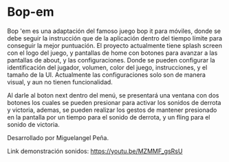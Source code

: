 # Bop-em

Bop 'em es una adaptación del famoso juego bop it para móviles, donde se debe seguir la instrucción que de la aplicación dentro del tiempo límite para conseguir la mejor puntuación.
El proyecto actualmente tiene splash screen con el logo del juego, y pantallas de home con botones para avanzar a las pantallas de about, y las configuraciones. Donde se pueden configurar la identificación del jugador,
volumen, color del juego, instrucciones, y el tamaño de la UI. Actualmente las configuraciones solo son de manera visual, y aun no tienen funcionalidad.

Al darle al boton next dentro del menú, se presentará una ventana con dos botones los cuales se pueden presionar para activar los sonidos de derrota y victoria, ademas, se pueden realizar los gestos de mantener presionado en la pantalla por un tiempo para el sonido de derrota, y un fling para el sonido de victoria.

Desarrollado por Miguelangel Peña.

Link demonstración sonidos:
https://youtu.be/MZMMF_gsRsU
